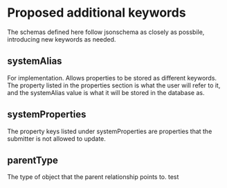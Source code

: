 Proposed additional keywords
============================

The schemas defined here follow jsonschema as closely as possbile,
introducing new keywords as needed.

systemAlias
-----------

For implementation. Allows properties to be stored as different
keywords.  The property listed in the properties section is what the
user will refer to it, and the systemAlias value is what it will be
stored in the database as.

systemProperties
---------------

The property keys listed under systemProperties are properties that
the submitter is not allowed to update.

parentType
---------------

The type of object that the parent relationship points to.
test
